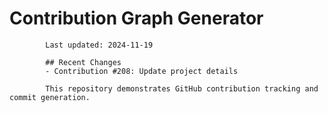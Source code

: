 # Contribution Graph Generator
            
            Last updated: 2024-11-19
            
            ## Recent Changes
            - Contribution #208: Update project details
            
            This repository demonstrates GitHub contribution tracking and commit generation.
        